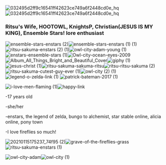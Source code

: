 
![032495d2ff9c16541ff42623ce749a6f2448cd0e_hq](https://github.com/SilverColors/SilverColors/assets/69147413/c5770bfa-de40-4429-ae6e-738f641dade6)![032495d2ff9c16541ff42623ce749a6f2448cd0e_hq](https://github.com/SilverColors/SilverColors/assets/69147413/c5770bfa-de40-4429-ae6e-738f641dade6)



### Ritsu's Wife, HOOTOWL, KnightsP, Christian(JESUS IS MY KING), Ensemble Stars! lore enthusiast

![ensemble-stars-enstars (2)](https://github.com/SilverColors/SilverColors/assets/69147413/2aeef373-95c1-4ce5-b334-2b6bb4caf06b)![ensemble-stars-enstars (1) (1)](https://github.com/SilverColors/SilverColors/assets/69147413/ca0d7d65-37b6-4d00-97e2-257a32444a9a)![ritsu-sakuma-enstars (2) (1)](https://github.com/SilverColors/SilverColors/assets/69147413/340dc7c3-752c-4dcd-90a6-1b1c71908dbc)![owl-city-adam-young (1)](https://github.com/SilverColors/SilverColors/assets/69147413/6a4fcac9-98b1-4af2-80b7-7589486dc4fb)![enstars-ensemble-stars (1)](https://github.com/SilverColors/SilverColors/assets/69147413/c082fd04-3d40-43f7-b6dd-f1bfafc01639)![Owl-city-ocean-eyes-2009](https://github.com/SilverColors/SilverColors/assets/69147413/bb652847-6d7b-4e1a-8244-7c5492fb31d2)![Album_All_Things_Bright_and_Beautiful_Cover](https://github.com/SilverColors/SilverColors/assets/69147413/59f13d01-dba9-4df2-b447-763a013d7892)![giphy (1)](https://github.com/SilverColors/SilverColors/assets/69147413/212e8f2b-6da7-4665-b99d-26a90b5cdb70)![jesus-christ (1)](https://github.com/SilverColors/SilverColors/assets/69147413/c971b17f-aa67-4fe4-9ff8-812894bd41d9)![ritsu-sakuma-sakuma-ritsu](https://github.com/SilverColors/SilverColors/assets/69147413/557f0477-10dc-4b91-b3e8-80e25c19bd95)![ritsu-ritsu-sakuma (2)](https://github.com/SilverColors/SilverColors/assets/69147413/ddd0e649-640a-444c-935c-821660de3f41)![ritsu-sakuma-cutest-guy-ever (1)](https://github.com/SilverColors/SilverColors/assets/69147413/078656f6-56f8-414f-912a-5e99113867a7)![owl-city (2) (1)](https://github.com/SilverColors/SilverColors/assets/69147413/98274e49-3c90-4199-9243-d96bfb1a201f)![legend-o-zelda-link (1)](https://github.com/SilverColors/SilverColors/assets/69147413/9fe00387-03a0-4e33-b60c-8b95bf14e8b7)
![patrick-bateman-2017 (1)](https://github.com/SilverColors/SilverColors/assets/69147413/0b05b015-8400-4672-8bc7-ba1e8ddccf38)





![i-love-men-flaming (1)](https://github.com/SilverColors/SilverColors/assets/69147413/91d556d2-e16b-4e79-bf5a-80475962346c)![happy-link](https://github.com/SilverColors/SilverColors/assets/69147413/93e95b52-b3e7-45b5-a29f-51046e710e60)


-17 years old

-she/her

-enstars, the legend of zelda, bungo to alchemist, star stable online, alicia online, pony town

-I love fireflies so much!

![20210115175237_74f95 (2)](https://github.com/SilverColors/SilverColors/assets/69147413/62fdd110-eb20-4b7d-9387-881fcd4a4ead)![grave-of-the-fireflies-grass](https://github.com/SilverColors/SilverColors/assets/69147413/76b0daa5-32a2-4de0-b493-1cca564f7214)![ritsu-sakuma-enstars (1)](https://github.com/SilverColors/SilverColors/assets/69147413/daee71bf-196a-4a6e-b83d-7c417ea1e25a)











![owl-city-adam](https://github.com/SilverColors/SilverColors/assets/69147413/13548661-3fa7-46dd-ad6e-ff5ba71348d0)![owl-city (1)](https://github.com/SilverColors/SilverColors/assets/69147413/ea0acad8-f361-4d0d-9c50-97d2580b026d)


